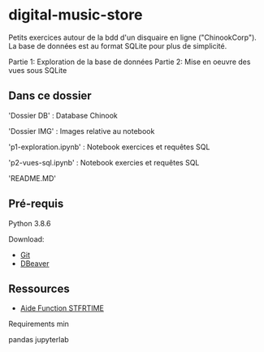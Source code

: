 # digital-music-store

Petits exercices autour de la bdd d'un disquaire en ligne ("ChinookCorp"). La base de données est au format SQLite pour plus de simplicité.  

Partie 1: Exploration de la base de données
Partie 2: Mise en oeuvre des vues sous SQLite

## Dans ce dossier 

'Dossier DB' : Database Chinook

'Dossier IMG' : Images relative au notebook

'p1-exploration.ipynb' : Notebook exercices et requêtes SQL 

'p2-vues-sql.ipynb' : Notebook exercies et requêtes SQL

'README.MD'

## Pré-requis 

Python 3.8.6

Download:
* [Git](https://gitforwindows.org/)
* [DBeaver](https://dbeaver.io/download)


## Ressources

* [Aide Function STFRTIME](https://www.sqlitetutorial.net/sqlite-date-functions/sqlite-strftime-function/)

Requirements min

pandas
jupyterlab